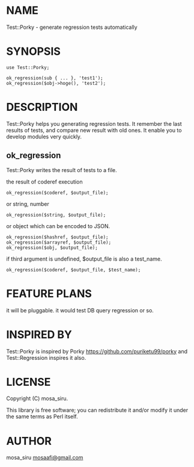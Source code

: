 # NAME

Test::Porky - generate regression tests automatically

# SYNOPSIS

    use Test::Porky;

    ok_regression(sub { ... }, 'test1');
    ok_regression($obj->hoge(), 'test2');

# DESCRIPTION

Test::Porky helps you generating regression tests. It remember the last results of tests, and compare new result with old ones.
It enable you to develop modules very quickly.

## ok\_regression

Test::Porky writes the result of tests to a file.



the result of coderef execution

    ok_regression($coderef, $output_file);

or string, number

    ok_regression($string, $output_file);

or object which can be encoded to JSON.

    ok_regression($hashref, $output_file);
    ok_regression($arrayref, $output_file);
    ok_regression($obj, $output_file);

if third argument is undefined, $output\_file is also a test\_name.

    ok_regression($coderef, $output_file, $test_name);



# FEATURE PLANS

it will be pluggable. it would test DB query regression or so.

# INSPIRED BY

Test::Porky is inspired by Porky https://github.com/puriketu99/porky
and Test::Regression inspires it also.

# LICENSE

Copyright (C) mosa\_siru.

This library is free software; you can redistribute it and/or modify
it under the same terms as Perl itself.

# AUTHOR

mosa\_siru <mosaafi@gmail.com>
